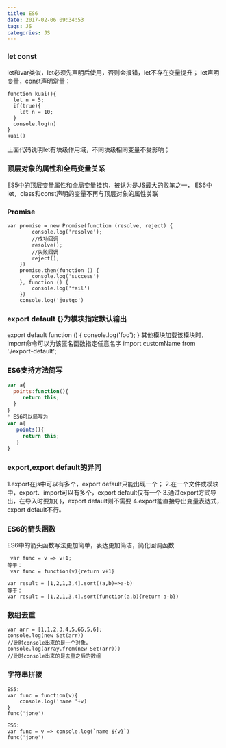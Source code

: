 ```yaml
---
title: ES6
date: 2017-02-06 09:34:53
tags: JS
categories: JS
---
```


### let  const
let和var类似，let必须先声明后使用，否则会报错，let不存在变量提升；
let声明变量，const声明常量；
```
function kuai(){
  let n = 5;
  if(true){
    let n = 10;
  }
  console.log(n)
}
kuai()
```
上面代码说明let有块级作用域，不同块级相同变量不受影响；

### 顶层对象的属性和全局变量关系
ES5中的顶层变量属性和全局变量挂钩，被认为是JS最大的败笔之一，
ES6中let，class和const声明的变量不再与顶层对象的属性关联


### Promise
```
var promise = new Promise(function (resolve, reject) {
        console.log('resolve');
		//成功回调
        resolve();
		//失败回调
		reject();
    })
    promise.then(function () {
        console.log('success')
    }, function () {
        console.log('fail')
    })
    console.log('justgo')
```

### export default {}为模块指定默认输出
export default function () {
  console.log('foo');
}
其他模块加载该模块时，import命令可以为该匿名函数指定任意名字
import customName from './export-default';

### ES6支持方法简写
```javascript
var a{
  points:function(){
     return this;
  }
}
* ES6可以简写为
var a{
   points(){
     return this;
   }
}
```

### export,export default的异同
1.export在js中可以有多个，export default只能出现一个；
2.在一个文件或模块中，export、import可以有多个，export default仅有一个
3.通过export方式导出，在导入时要加{ }，export default则不需要
4.export能直接导出变量表达式，export default不行。

### ES6的箭头函数
ES6中的箭头函数写法更加简单，表达更加简洁，简化回调函数
```
 var func = v => v+1;
等于：
 var func = function(v){return v+1}

var result = [1,2,1,3,4].sort((a,b)=>a-b)
等于：
var result = [1,2,1,3,4].sort(function(a,b){return a-b})
```

### 数组去重
```
var arr = [1,1,2,3,4,5,66,5,6];
console.log(new Set(arr))
//此时console出来的是一个对象，
console.log(array.from(new Set(arr)))
//此时console出来的是去重之后的数组
```

### 字符串拼接
```
ES5:
var func = function(v){
	console.log('name '+v)
}
func('jone')

ES6:
var func = v => console.log(`name ${v}`)
func('jone')
```

